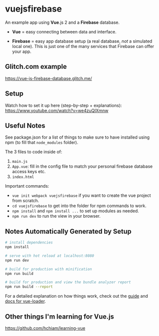 # vuejsfirebase

An example app using **Vue**.js 2 and a **Firebase** database.

* **Vue** = easy connecting between data and interface.

* **Firebase** = easy app database setup (a real database, *not* a simulated local one). This is just one of the many services that Firebase can offer your app.

## Glitch.com example

https://vue-js-firebase-database.glitch.me/

## Setup

Watch how to set it up here (step-by-step + explanations): https://www.youtube.com/watch?v=we4zuQIXmnw

## Useful Notes

See package.json for a list of things to make sure to have installed using npm (to fill that `node_modules` folder).

The 3 files to code inside of:
1. `main.js`
2. `App.vue`: fill in the config file to match your personal firebase database access keys etc.
3. `index.html`

Important commands:
* `vue init webpack vuejsfirebase` if you want to create the vue project from scratch.
* `cd vuejsfirebase` to get into the folder for npm commands to work.
* `npm install` and `npm install ...` to set up modules as needed.
* `npm run dev` to run the view in your browser.

## Notes Automatically Generated by Setup

``` bash
# install dependencies
npm install

# serve with hot reload at localhost:8080
npm run dev

# build for production with minification
npm run build

# build for production and view the bundle analyzer report
npm run build --report
```

For a detailed explanation on how things work, check out the [guide](http://vuejs-templates.github.io/webpack/) and [docs for vue-loader](http://vuejs.github.io/vue-loader).

## Other things I'm learning for Vue.js

https://github.com/hchiam/learning-vue
